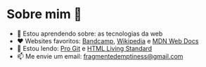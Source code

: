 # Sobre mim 👋

- 🌱 Estou aprendendo sobre: as tecnologias da web
- ❤️ Websites favoritos: [Bandcamp](https://bandcamp.com/), [Wikipedia](https://en.wikipedia.org/) e [MDN Web Docs](https://developer.mozilla.org/)
- 📖 Estou lendo: [Pro Git](https://git-scm.com/book) e [HTML Living Standard](https://html.spec.whatwg.org/multipage/)
- 📫 Me envie um email: fragmentedemptiness@gmail.com

